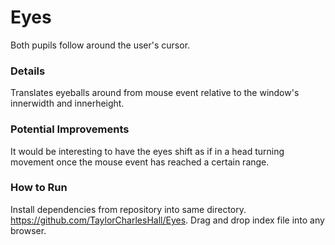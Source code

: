 # Eyes
Both pupils follow around the user's cursor.
### Details
Translates eyeballs around from mouse event relative to the window's innerwidth and innerheight.
### Potential Improvements
It would be interesting to have the eyes shift as if in a head turning movement once the mouse event has reached a certain range.
### How to Run
Install dependencies from repository into same directory. https://github.com/TaylorCharlesHall/Eyes. Drag and drop index file into any browser.
